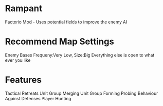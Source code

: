 # Rampant
Factorio Mod - Uses potential fields to improve the enemy AI

# Recommend Map Settings

Enemy Bases Frequeny:Very Low, Size:Big
Everything else is open to what ever you like

# Features

Tactical Retreats
Unit Group Merging
Unit Group Forming
Probing Behaviour Against Defenses
Player Hunting

